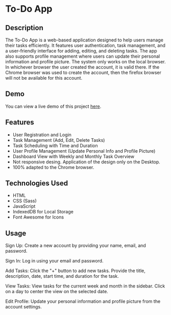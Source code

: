 # To-Do App

## Description

The To-Do App is a web-based application designed to help users manage their tasks efficiently. It features user authentication, task management, and a user-friendly interface for adding, editing, and deleting tasks. The app also supports profile management where users can update their personal information and profile picture. 
The system only works on the local browser. In whichever browser the user created the account, it is valid there. If the Chrome browser was used to create the account, then the firefox browser will not be available for this account.

## Demo

You can view a live demo of this project [here](https://eimantasp123.github.io/todo-app/).

## Features

- User Registration and Login
- Task Management (Add, Edit, Delete Tasks)
- Task Scheduling with Time and Duration
- User Profile Management (Update Personal Info and Profile Picture)
- Dashboard View with Weekly and Monthly Task Overview
- Not responsive desing. Application of the design only on the Desktop.
- 100% adapted to the Chrome browser.

## Technologies Used

- HTML
- CSS (Sass)
- JavaScript
- IndexedDB for Local Storage
- Font Awesome for Icons

## Usage
Sign Up:
Create a new account by providing your name, email, and password.

Sign In:
Log in using your email and password.

Add Tasks:
Click the "+" button to add new tasks. Provide the title, description, date, start time, and duration for the task.

View Tasks:
View tasks for the current week and month in the sidebar. Click on a day to center the view on the selected date.

Edit Profile:
Update your personal information and profile picture from the account settings.
